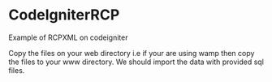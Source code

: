 # CodeIgniterRCP
Example of RCPXML on codeigniter

Copy the files on your web directory
i.e if your are using wamp then copy the files to your www directory. We should import the data with provided sql files.
